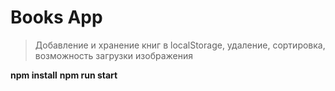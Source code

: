 # Books App
> Добавление и хранение книг в localStorage, удаление, сортировка, возможность загрузки изображения

**npm install**
**npm run start**
